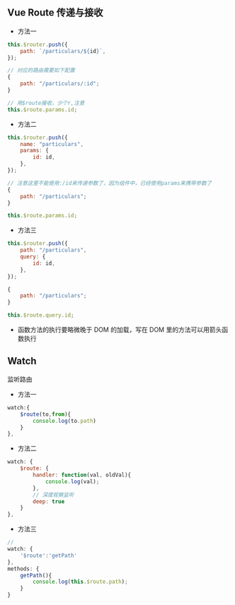 ## Vue Route 传递与接收

-   方法一

```javascript
this.$router.push({
    path: `/particulars/${id}`,
});
```

```javascript
// 对应的路由需要如下配置
{
    path: "/particulars/:id";
}
```

```javascript
// 用$route接收，少个r,注意
this.$route.params.id;
```

-   方法二

```javascript
this.$router.push({
    name: "particulars",
    params: {
        id: id,
    },
});
```

```javascript
// 注意这里不能使用:/id来传递参数了，因为组件中，已经使用params来携带参数了
{
    path: "/particulars";
}
```

```javascript
this.$route.params.id;
```

-   方法三

```javascript
this.$router.push({
    path: "/particulars",
    query: {
        id: id,
    },
});
```

```javascript
{
    path: "/particulars";
}
```

```javascript
this.$route.query.id;
```

-   函数方法的执行要略微晚于 DOM 的加载，写在 DOM 里的方法可以用箭头函数执行

## Watch

监听路由

-   方法一

```javascript
watch:{
    $route(to,from){
        console.log(to.path)
    }
},
```

-   方法二

```javascript
watch: {
    $route: {
        handler: function(val, oldVal){
            console.log(val);
        },
        // 深度观察监听
        deep: true
    }
},
```

-   方法三

```javascript
//
watch: {
    '$route':'getPath'
},
methods: {
    getPath(){
        console.log(this.$route.path);
    }
}
```
